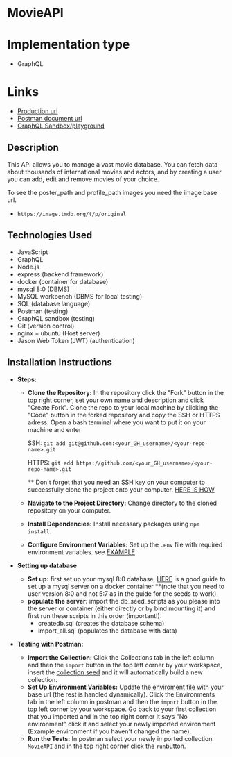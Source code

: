 # MovieAPI

# Implementation type
- GraphQL 

# Links 
- [Production url](https://cscloud6-72.lnu.se/movieAPI/graphql)
- [Postman document url](https://www.postman.com/blue-zodiac-723452/public-workspace/collection/bpp5m1e/movieapi?action=share&creator=34049622)
- [GraphQL Sandbox/playground](https://studio.apollographql.com/graph/movieAPI/variant/current/home)

## Description
This API allows you to manage a vast movie database.
You can fetch data about thousands of international movies and actors, and by creating a user you can add, edit and remove movies of your choice.

To see the poster_path and profile_path images you need the image base url.
- `https://image.tmdb.org/t/p/original` 

## Technologies Used
- JavaScript
- GraphQL
- Node.js
- express (backend framework)
- docker (container for database)
- mysql 8:0 (DBMS)
- MySQL workbench (DBMS for local testing)
- SQL (database language)
- Postman (testing)
- GraphQL sandbox (testing)
- Git (version control)
- nginx + ubuntu (Host server)
- Jason Web Token (JWT) (authentication)

## Installation Instructions
   - **Steps:**
     - **Clone the Repository:** In the repository click the "Fork" button in the top right corner, set your own name and description and click "Create Fork". Clone the repo to your local machine by clicking the "Code" button in the forked repository and copy the SSH or HTTPS adress. Open a bash terminal where you want to put it on your machine and enter 

        SSH: `git add git@github.com:<your_GH_username>/<your-repo-name>.git`

        HTTPS: `git add https://github.com/<your_GH_username>/<your-repo-name>.git`

          ** Don't forget that you need an SSH key on your computer to successfully clone the project onto your computer. [HERE IS HOW](https://docs.github.com/en/authentication/connecting-to-github-with-ssh/generating-a-new-ssh-key-and-adding-it-to-the-ssh-agent)

     - **Navigate to the Project Directory:** Change directory to the cloned repository on your computer.
     - **Install Dependencies:** Install necessary packages using `npm install`.
     - **Configure Environment Variables:** Set up the `.env` file with required environment variables. see [EXAMPLE](./example.env)

   - **Setting up database**
     - **Set up:** first set up your mysql 8:0 database, [HERE](https://dilsichandrasena.medium.com/how-to-deploy-and-use-a-mysql-docker-container-in-ubuntu-4ace7c893982) is a good guide to set up a mysql server on a docker container **(note that you need to user version 8:0 and not 5:7 as in the guide for the seeds to work).
     - **populate the server:** import the db_seed_scripts as you please into the server or container (either directly or by bind mounting it) and first run these scripts in this order (important!):
       - createdb.sql (creates the database schema)
       - import_all.sql (populates the database with data)

   - **Testing with Postman:**
     - **Import the Collection:** Click the Collections tab in the left column and then the `import` button in the top left corner by your workspace, insert the [collection seed](./testing/MovieAPI.postman_collection.json) and it will automatically build a new collection.
     - **Set Up Environment Variables:** Update the [enviroment file](./testing/example.postman_environment.json) with your base url (the rest is handled dynamically). Click the Environments tab in the left column in postman and then the `import` button in the top left corner by your workspace. Go back to your first collection that you imported and in the top right corner it says "No environment" click it and select your newly imported environment (Example environment if you haven't changed the name).
     - **Run the Tests:** In postman select your newly imported collection `MovieAPI` and in the top right corner click the `run`button.